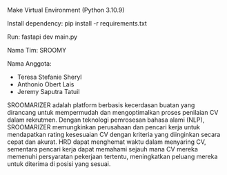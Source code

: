Make Virtual Environment (Python 3.10.9)

Install dependency:
pip install -r requirements.txt

Run: 
fastapi dev main.py

Nama Tim: SROOMY

Nama Anggota:
- Teresa Stefanie Sheryl
- Anthonio Obert Lais
- Jeremy Saputra Tatuil

SROOMARIZER adalah platform berbasis kecerdasan buatan yang dirancang untuk mempermudah dan mengoptimalkan proses penilaian CV dalam rekrutmen. Dengan teknologi pemrosesan bahasa alami (NLP), SROOMARIZER memungkinkan perusahaan dan pencari kerja untuk mendapatkan rating kesesuaian CV dengan kriteria yang diinginkan secara cepat dan akurat. HRD dapat menghemat waktu dalam menyaring CV, sementara pencari kerja dapat memahami sejauh mana CV mereka memenuhi persyaratan pekerjaan tertentu, meningkatkan peluang mereka untuk diterima di posisi yang sesuai.
